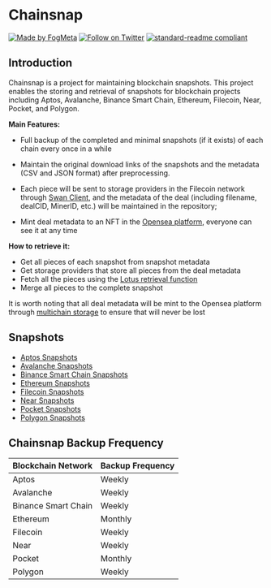 # Chainsnap
[![Made by FogMeta](https://img.shields.io/badge/made%20by-FogMeta-green.svg)](https://fogmeta.com/)
[![Follow on Twitter](https://img.shields.io/badge/follow_on%20-Twitter-brightgreen.svg)](https://twitter.com/FogMeta)
[![standard-readme compliant](https://img.shields.io/badge/readme%20style-standard-brightgreen.svg)](https://github.com/RichardLitt/standard-readme)

## Introduction
Chainsnap is a project for maintaining blockchain snapshots. This project enables the storing and retrieval of snapshots for blockchain projects including Aptos, Avalanche, Binance Smart Chain, Ethereum, Filecoin, Near, Pocket, and Polygon. 

**Main Features:**

  - Full backup of the completed and minimal snapshots (if it exists) of each chain every once in a while
 
  - Maintain the original download links of the snapshots and the metadata (CSV and JSON format) after preprocessing.
  - Each piece will be sent to storage providers in the Filecoin network through [Swan Client](https://github.com/filswan/go-swan-client), and the metadata of the deal (including filename, dealCID, MinerID, etc.) will be maintained in the repository;
  - Mint deal metadata to an NFT in the [Opensea platform](https://opensea.io/), everyone can see it at any time

**How to retrieve it:**
  - Get all pieces of each snapshot from snapshot metadata
  - Get storage providers that store all pieces from the deal metadata
  - Fetch all the pieces using the [Lotus retrieval function](https://lotus.filecoin.io/tutorials/lotus/store-and-retrieve/retrieve-data/#send-a-retrieval-request)
  - Merge all pieces to the complete snapshot

It is worth noting that all deal metadata will be mint to the Opensea platform through [multichain storage](https://www.multichain.storage/) to ensure that will never be lost

## Snapshots
 - [Aptos Snapshots](Aptos/README.md ':include')
 - [Avalanche Snapshots](Avalanche/README.md ':include')
 - [Binance Smart Chain Snapshots](Binance_Smart_Chain/README.md ':include')
 - [Ethereum Snapshots](Ethereum/README.md ':include')
 - [Filecoin Snapshots](Filecoin/README.md ':include')
 - [Near Snapshots](Near/README.md ':include')
 - [Pocket Snapshots](Pocket/README.md ':include')
 - [Polygon Snapshots](Polygon/README.md ':include')

## Chainsnap Backup Frequency
| Blockchain Network | Backup Frequency |
| --- | --- |
| Aptos | Weekly |
| Avalanche | Weekly |
| Binance Smart Chain | Weekly |
| Ethereum | Monthly |
| Filecoin | Weekly |
| Near | Weekly |
| Pocket | Monthly |
| Polygon | Weekly |
